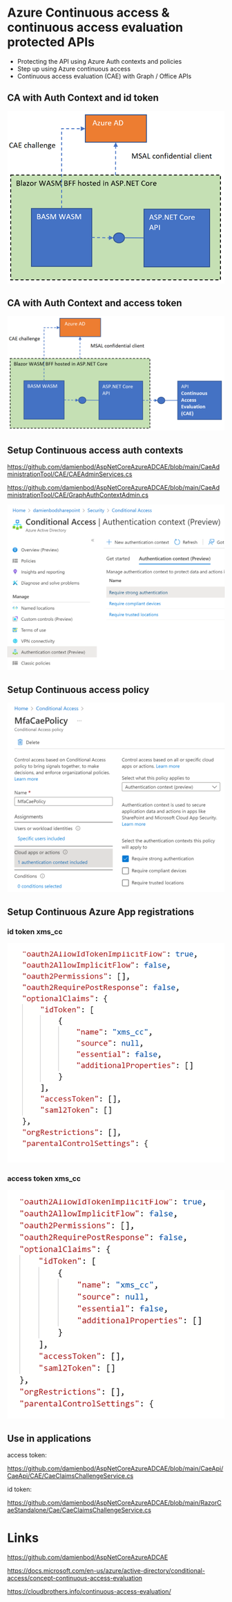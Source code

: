 
# Azure Continuous access & continuous access evaluation protected APIs

- Protecting the API using Azure Auth contexts and policies
- Step up using Azure continuous access
- Continuous access evaluation (CAE) with Graph / Office APIs

## CA with Auth Context and id token

![CA with Auth Context and id token](https://github.com/damienbod/aspnetcore-standup-securing-apis/blob/main/details/cae/setup_cae_id_token.png)

## CA with Auth Context and access token

![CA with Auth Context and access token](https://github.com/damienbod/aspnetcore-standup-securing-apis/blob/main/details/cae/setup_cae_access_token.png)

## Setup Continuous access auth contexts

https://github.com/damienbod/AspNetCoreAzureADCAE/blob/main/CaeAdministrationTool/CAE/CAEAdminServices.cs

https://github.com/damienbod/AspNetCoreAzureADCAE/blob/main/CaeAdministrationTool/CAE/GraphAuthContextAdmin.cs

![CA with Auth Context and access token](https://github.com/damienbod/aspnetcore-standup-securing-apis/blob/main/details/cae/azuread_cae_01.png)

## Setup Continuous access policy

![CA with Auth Context and access token](https://github.com/damienbod/aspnetcore-standup-securing-apis/blob/main/details/cae/azuread_cae_03.png)

## Setup Continuous Azure App registrations

### id token xms_cc

![CA with Auth Context and xms_cc](https://github.com/damienbod/aspnetcore-standup-securing-apis/blob/main/details/cae/id_token_xms_cc.png)

### access token xms_cc

![CA with Auth Context and xms_cc](https://github.com/damienbod/aspnetcore-standup-securing-apis/blob/main/details/cae/access_token_xms_cc.png)

## Use in applications

access token:

https://github.com/damienbod/AspNetCoreAzureADCAE/blob/main/CaeApi/CaeApi/CAE/CaeClaimsChallengeService.cs

id token:

https://github.com/damienbod/AspNetCoreAzureADCAE/blob/main/RazorCaeStandalone/Cae/CaeClaimsChallengeService.cs

# Links

https://github.com/damienbod/AspNetCoreAzureADCAE

https://docs.microsoft.com/en-us/azure/active-directory/conditional-access/concept-continuous-access-evaluation

https://cloudbrothers.info/continuous-access-evaluation/
